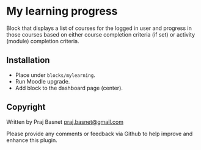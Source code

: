 # My learning progress

Block that displays a list of courses for the logged in user and progress in those
courses based on either course completion criteria (if set) or activity (module) completion criteria.

## Installation

* Place under `blocks/mylearning`.
* Run Moodle upgrade.
* Add block to the dashboard page (center).

## Copyright

Written by Praj Basnet <praj.basnet@gmail.com>

Please provide any comments or feedback via Github to help improve
and enhance this plugin.